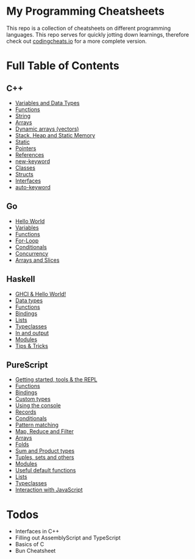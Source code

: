 # My Programming Cheatsheets 

This repo is a collection of cheatsheets on different programming languages. 
This repo serves for quickly jotting down learnings, therefore check out [codingcheats.io](https://codingcheats.io/)
for a more complete version. 


# Full Table of Contents


## C++ 

- [Variables and Data Types](https://github.com/LouisPetrik/cheatsheet/blob/master/cpp.md#variables-and-data-types-1)
- [Functions](https://github.com/LouisPetrik/cheatsheet/blob/master/cpp.md#functions-1)
- [String](https://github.com/LouisPetrik/cheatsheet/blob/master/cpp.md#strings)
- [Arrays](https://github.com/LouisPetrik/cheatsheet/blob/master/cpp.md#arrays-1)
- [Dynamic arrays (vectors)](https://github.com/LouisPetrik/cheatsheet/blob/master/cpp.md#dynamic-arrays-stdvector-1)
- [Stack, Heap and Static Memory](https://github.com/LouisPetrik/cheatsheet/blob/master/cpp.md#stack-heap-and-static-memory-1)
- [Static](https://github.com/LouisPetrik/cheatsheet/blob/master/cpp.md#static-1)
- [Pointers](https://github.com/LouisPetrik/cheatsheet/blob/master/cpp.md#pointers-1)
- [References](https://github.com/LouisPetrik/cheatsheet/blob/master/cpp.md#references-1)
- [new-keyword](https://github.com/LouisPetrik/cheatsheet/blob/master/cpp.md#new-keyword-1)
- [Classes](https://github.com/LouisPetrik/cheatsheet/blob/master/cpp.md#classes-1)
- [Structs](https://github.com/LouisPetrik/cheatsheet/blob/master/cpp.md#structures)
- [Interfaces](https://github.com/LouisPetrik/cheatsheet/blob/master/cpp.md#interfaces-1)
- [auto-keyword](https://github.com/LouisPetrik/cheatsheet/blob/master/cpp.md#interfaces-1)

## Go

-  [Hello World](https://github.com/LouisPetrik/cheatsheet/blob/master/go/getting-started.md)
-  [Variables](https://github.com/LouisPetrik/cheatsheet/blob/master/go/variables.md)
-  [Functions](https://github.com/LouisPetrik/cheatsheet/blob/master/go/functions.md)
-  [For-Loop](https://github.com/LouisPetrik/cheatsheet/blob/master/go/loops.md)
-  [Conditionals](https://github.com/LouisPetrik/cheatsheet/blob/master/go/conditionals.md)
-  [Concurrency](https://github.com/LouisPetrik/cheatsheet/blob/master/go/concurrency.md)
-  [Arrays and Slices](https://github.com/LouisPetrik/cheatsheet/blob/master/go/arrays-slices.md)


## Haskell 
- [GHCI & Hello World!](https://github.com/LouisPetrik/cheatsheet/blob/master/haskell.md#ghci)
- [Data types](https://github.com/LouisPetrik/cheatsheet/blob/master/haskell.md#data-types-1)
- [Functions](https://github.com/LouisPetrik/cheatsheet/blob/master/haskell.md#functions-1)
- [Bindings](https://github.com/LouisPetrik/cheatsheet/blob/master/haskell.md#bindings-1)
- [Lists](https://github.com/LouisPetrik/cheatsheet/blob/master/haskell.md#lists-1)
- [Typeclasses](https://github.com/LouisPetrik/cheatsheet/blob/master/haskell.md#typeclasses-1)
- [In and output](https://github.com/LouisPetrik/cheatsheet/blob/master/haskell.md#in-and-output-1)
- [Modules](https://github.com/LouisPetrik/cheatsheet/blob/master/haskell.md#modules)
- [Tips & Tricks](https://github.com/LouisPetrik/cheatsheet/blob/master/haskell.md#tips--tricks-1)


## PureScript 
- [Getting started, tools & the REPL](https://github.com/LouisPetrik/cheatsheet/blob/master/purescript.md#getting-started-tools--the-repl-1)
- [Functions](https://github.com/LouisPetrik/cheatsheet/blob/master/purescript.md#functions-1)
- [Bindings](https://github.com/LouisPetrik/cheatsheet/blob/master/purescript.md#bindings-1)
- [Custom types](https://github.com/LouisPetrik/cheatsheet/blob/master/purescript.md#custom-types-1)
- [Using the console](https://github.com/LouisPetrik/cheatsheet/blob/master/purescript.md#using-the-console-1)
- [Records](https://github.com/LouisPetrik/cheatsheet/blob/master/purescript.md#records-1)
- [Conditionals](https://github.com/LouisPetrik/cheatsheet/blob/master/purescript.md#conditionals-1)
- [Pattern matching](https://github.com/LouisPetrik/cheatsheet/blob/master/purescript.md#conditionals-1)
- [Map, Reduce and Filter](https://github.com/LouisPetrik/cheatsheet/blob/master/purescript.md#map-reduce-and-filter-1)
- [Arrays](https://github.com/LouisPetrik/cheatsheet/blob/master/purescript.md#arrays)
- [Folds](https://github.com/LouisPetrik/cheatsheet/blob/master/purescript.md#folds)
- [Sum and Product types](https://github.com/LouisPetrik/cheatsheet/blob/master/purescript.md#sum-and-product-types)
- [Tuples, sets and others](https://github.com/LouisPetrik/cheatsheet/blob/master/purescript.md#tuples-sets-and-other-types)
- [Modules](https://github.com/LouisPetrik/cheatsheet/blob/master/purescript.md#modules-1)
- [Useful default functions](https://github.com/LouisPetrik/cheatsheet/blob/master/purescript.md#useful-default-functions-1)
- [Lists](https://github.com/LouisPetrik/cheatsheet/blob/master/purescript.md#lists)
- [Typeclasses](https://github.com/LouisPetrik/cheatsheet/blob/master/purescript.md#typeclasses-1)
- [Interaction with JavaScript](https://github.com/LouisPetrik/cheatsheet/blob/master/purescript.md#interaction-with-javascript-1)


# Todos 

- Interfaces in C++ 
- Filling out AssemblyScript and TypeScript
- Basics of C 
- Bun Cheatsheet 
